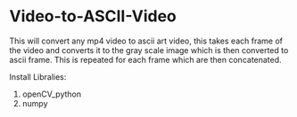 # Video-to-ASCII-Video
This will convert any mp4 video to ascii art video, this takes each frame of the video and converts it to the gray scale image which is then converted to ascii frame. This is repeated for each frame which are then concatenated.


Install Libralies:
1. openCV_python
2. numpy
